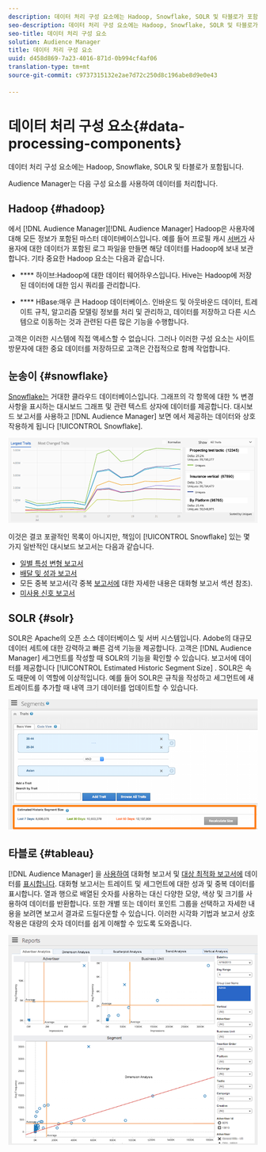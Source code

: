 ```yaml
---
description: 데이터 처리 구성 요소에는 Hadoop, Snowflake, SOLR 및 타블로가 포함됩니다.
seo-description: 데이터 처리 구성 요소에는 Hadoop, Snowflake, SOLR 및 타블로가 포함됩니다.
seo-title: 데이터 처리 구성 요소
solution: Audience Manager
title: 데이터 처리 구성 요소
uuid: d458d869-7a23-4016-871d-0b994cf4af06
translation-type: tm+mt
source-git-commit: c9737315132e2ae7d72c250d8c196abe8d9e0e43

---
```



# 데이터 처리 구성 요소{#data-processing-components}

데이터 처리 구성 요소에는 Hadoop, Snowflake, SOLR 및 타블로가 포함됩니다.

<!-- 

c_comproc.xml

 -->

Audience Manager는 다음 구성 요소를 사용하여 데이터를 처리합니다.

## Hadoop {#hadoop}

에서 [!DNL Audience Manager][!DNL Audience Manager] Hadoop은 사용자에 대해 모든 정보가 포함된 마스터 데이터베이스입니다. 예를 들어 프로필 캐시 [서버가](../../reference/system-components/components-data-collection.md) 사용자에 대한 데이터가 포함된 로그 파일을 만들면 해당 데이터를 Hadoop에 보내 보관합니다. 기타 중요한 Hadoop 요소는 다음과 같습니다.

* **** 하이브:Hadoop에 대한 데이터 웨어하우스입니다. Hive는 Hadoop에 저장된 데이터에 대한 임시 쿼리를 관리합니다.

* **** HBase:매우 큰 Hadoop 데이터베이스. 인바운드 및 아웃바운드 데이터, 트레이트 규칙, 알고리즘 모델링 정보를 처리 및 관리하고, 데이터를 저장하고 다른 시스템으로 이동하는 것과 관련된 다른 많은 기능을 수행합니다.

고객은 이러한 시스템에 직접 액세스할 수 없습니다. 그러나 이러한 구성 요소는 사이트 방문자에 대한 중요 데이터를 저장하므로 고객은 간접적으로 함께 작업합니다.

## 눈송이 {#snowflake}

[Snowflake는](https://www.snowflake.net/) 거대한 클라우드 데이터베이스입니다. 그래프의 각 항목에 대한 % 변경 사항을 표시하는 대시보드 그래프 및 관련 텍스트 상자에 데이터를 제공합니다. 대시보드 보고서를 사용하고 [!DNL Audience Manager] 보면 에서 제공하는 데이터와 상호 작용하게 됩니다 [!UICONTROL Snowflake].



![](assets/dashboardreport.png)

이것은 결코 포괄적인 목록이 아니지만, 책임이 [!UICONTROL Snowflake] 있는 몇 가지 일반적인 대시보드 보고서는 다음과 같습니다.

* [일별 특성 변형 보고서](/help/using/reporting/audience-optimization-reports/daily-trait-variation-report.md)
* [배달 및 성과 보고서](/help/using/reporting/dynamic-reports/delivery-performance-report.md)
* 모든 중복 보고서(각 중복 [보고서에](/help/using/reporting/dynamic-reports/dynamic-reports.md) 대한 자세한 내용은 대화형 보고서 섹션 참조).
* [미사용 신호 보고서](/help/using/reporting/dynamic-reports/unused-signals.md)

## SOLR {#solr}

SOLR은 Apache의 오픈 소스 데이터베이스 및 서버 시스템입니다. Adobe의 대규모 데이터 세트에 대한 강력하고 빠른 검색 기능을 제공합니다. 고객은 [!DNL Audience Manager] 세그먼트를 작성할 때 SOLR의 기능을 확인할 수 있습니다. 보고서에 데이터를 제공합니다 [!UICONTROL Estimated Historic Segment Size] . SOLR은 속도 때문에 이 역할에 이상적입니다. 예를 들어 SOLR은 규칙을 작성하고 세그먼트에 새 트레이트를 추가할 때 내역 크기 데이터를 업데이트할 수 있습니다.



![](assets/audsize.png)

## 타블로 {#tableau}

[!DNL Audience Manager] 을 [사용하여](https://www.tableausoftware.com/) 대화형 보고서 및 [대상 최적화 보고서에](../../reporting/dynamic-reports/dynamic-reports.md#interactive-and-overlap-reports) 데이터를 [표시합니다](../../reporting/audience-optimization-reports/audience-optimization-reports.md). 대화형 보고서는 트레이트 및 세그먼트에 대한 성과 및 중복 데이터를 표시합니다. 열과 행으로 배열된 숫자를 사용하는 대신 다양한 모양, 색상 및 크기를 사용하여 데이터를 반환합니다. 또한 개별 또는 데이터 포인트 그룹을 선택하고 자세한 내용을 보려면 보고서 결과로 드릴다운할 수 있습니다. 이러한 시각화 기법과 보고서 상호 작용은 대량의 숫자 데이터를 쉽게 이해할 수 있도록 도와줍니다.



![](assets/advertiser_analytics.png)

